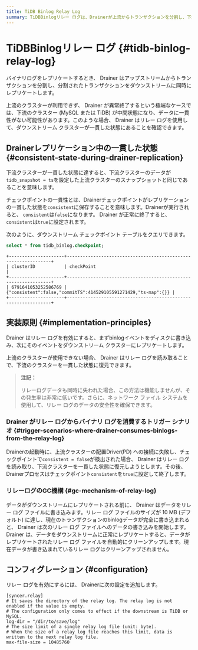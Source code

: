 ```yaml
---
title: TiDB Binlog Relay Log
summary: TiDBBinlogリレー ログは、Drainerが上流からトランザクションを分割し、下流に同時にレプリケートする際に使用されます。Drainerが異常終了すると、リレー ログを使用して下流クラスターの一貫性を確認し、データの一貫性を保ちます。リレー ログは、上流クラスターが利用できない場合に下流クラスターを一貫した状態に復元するためにも使用されます。Drainerはリレー ログを有効にすると、バイナリ ログをディスクに書き込み、下流クラスターにレプリケートします。リレー ログのGC機構により、データが正常にレプリケートされた後、自動的にクリーンアップされます。リレー ログを有効にするには、Drainerに特定の設定を追加する必要があります。
---
```


# TiDBBinlogリレー ログ {#tidb-binlog-relay-log}

バイナリログをレプリケートするとき、 Drainer はアップストリームからトランザクションを分割し、分割されたトランザクションをダウンストリームに同時にレプリケートします。

上流のクラスターが利用できず、 Drainer が異常終了するという極端なケースでは、下流のクラスター (MySQL または TiDB) が中間状態になり、データに一貫性がない可能性があります。このような場合、 Drainer はリレー ログを使用して、ダウンストリーム クラスターが一貫した状態にあることを確認できます。

## Drainerレプリケーション中の一貫した状態 {#consistent-state-during-drainer-replication}

下流クラスターが一貫した状態に達すると、下流クラスターのデータが`tidb_snapshot = ts`を設定した上流クラスターのスナップショットと同じであることを意味します。

チェックポイントの一貫性とは、Drainerチェックポイントがレプリケーションの一貫した状態を`consistent`に保存することを意味します。Drainerが実行されると、 `consistent`は`false`になります。 Drainer が正常に終了すると、 `consistent`は`true`に設定されます。

次のように、ダウンストリーム チェックポイント テーブルをクエリできます。

```sql
select * from tidb_binlog.checkpoint;
```

    +---------------------+----------------------------------------------------------------+
    | clusterID           | checkPoint                                                     |
    +---------------------+----------------------------------------------------------------+
    | 6791641053252586769 | {"consistent":false,"commitTS":414529105591271429,"ts-map":{}} |
    +---------------------+----------------------------------------------------------------+

## 実装原則 {#implementation-principles}

Drainer はリレー ログを有効にすると、まずbinlogイベントをディスクに書き込み、次にそのイベントをダウンストリーム クラスターにレプリケートします。

上流のクラスターが使用できない場合、 Drainer はリレー ログを読み取ることで、下流のクラスターを一貫した状態に復元できます。

> **注記：**
>
> リレーログデータも同時に失われた場合、この方法は機能しませんが、その発生率は非常に低いです。さらに、ネットワーク ファイル システムを使用して、リレー ログのデータの安全性を確保できます。

### Drainer がリレー ログからバイナリ ログを消費するトリガー シナリオ {#trigger-scenarios-where-drainer-consumes-binlogs-from-the-relay-log}

Drainerの起動時に、上流クラスターの配置Driver(PD) への接続に失敗し、チェックポイントで`consistent = false`が検出された場合、 Drainer はリレー ログを読み取り、下流クラスターを一貫した状態に復元しようとします。その後、 Drainerプロセスはチェックポイント`consistent`を`true`に設定して終了します。

### リレーログのGC機構 {#gc-mechanism-of-relay-log}

データがダウンストリームにレプリケートされる前に、 Drainer はデータをリレー ログ ファイルに書き込みます。リレー ログ ファイルのサイズが 10 MB (デフォルト) に達し、現在のトランザクションのbinlogデータが完全に書き込まれると、 Drainer は次のリレー ログ ファイルへのデータの書き込みを開始します。 Drainer は、データをダウンストリームに正常にレプリケートすると、データがレプリケートされたリレー ログ ファイルを自動的にクリーンアップします。現在データが書き込まれているリレー ログはクリーンアップされません。

## コンフィグレーション {#configuration}

リレー ログを有効にするには、 Drainerに次の設定を追加します。

    [syncer.relay]
    # It saves the directory of the relay log. The relay log is not enabled if the value is empty.
    # The configuration only comes to effect if the downstream is TiDB or MySQL.
    log-dir = "/dir/to/save/log"
    # The size limit of a single relay log file (unit: byte).
    # When the size of a relay log file reaches this limit, data is written to the next relay log file.
    max-file-size = 10485760
